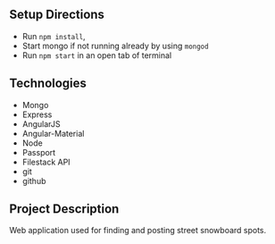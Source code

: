 

Setup Directions
-----------
* Run `npm install`,
* Start mongo if not running already by using `mongod`
* Run `npm start` in an open tab of terminal


Technologies
------------
* Mongo
* Express
* AngularJS
* Angular-Material
* Node
* Passport
* Filestack API
* git
* github

Project Description
-------------------
Web application used for finding and posting street snowboard spots.
